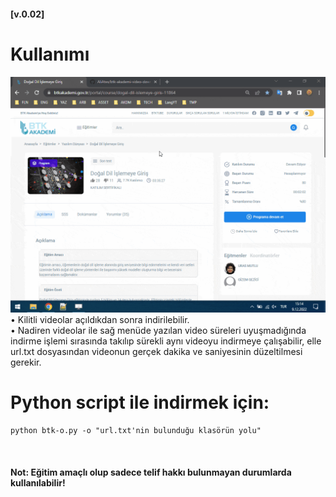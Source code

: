 #### [v.0.02]

# Kullanımı 
<img src="./gif/usage.gif"/>
• Kilitli videolar açıldıkdan sonra indirilebilir. <br>
• Nadiren videolar ile sağ menüde yazılan video süreleri uyuşmadığında indirme işlemi sırasında takılıp sürekli aynı videoyu indirmeye çalışabilir, elle url.txt dosyasından videonun gerçek dakika ve saniyesinin düzeltilmesi gerekir. <br>

# Python script ile indirmek için:
```
python btk-o.py -o "url.txt'nin bulunduğu klasörün yolu"
```

<br>

#### Not: Eğitim amaçlı olup sadece telif hakkı bulunmayan durumlarda kullanılabilir!
